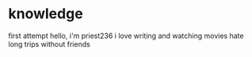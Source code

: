 # knowledge
first attempt
hello, i'm priest236
i love writing and watching movies
hate long trips without friends

